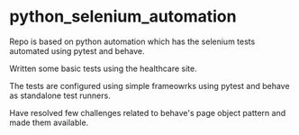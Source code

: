 # python_selenium_automation
Repo is based on python automation which has the selenium tests automated using pytest and behave.

Written some basic tests using the healthcare site.

The tests are configured using simple frameowrks using pytest and behave as standalone test runners.

Have resolved few challenges related to behave's page object pattern and made them available.
